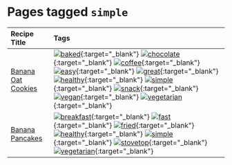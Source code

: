 # Pages tagged `simple`

|Recipe Title|Tags
|:---|:---|
|[Banana Oat Cookies](../recipes/bananaoatcookies.md)|[![baked](https://img.shields.io/badge/tag-baked-c5d714)](tags/baked.md){:target="_blank"} [![chocolate](https://img.shields.io/badge/tag-chocolate-a168f4)](tags/chocolate.md){:target="_blank"} [![coffee](https://img.shields.io/badge/tag-coffee-e2851f)](tags/coffee.md){:target="_blank"} [![easy](https://img.shields.io/badge/tag-easy-72fcc)](tags/easy.md){:target="_blank"} [![great](https://img.shields.io/badge/tag-great-0fcaa)](tags/great.md){:target="_blank"} [![healthy](https://img.shields.io/badge/tag-healthy-7ca620)](tags/healthy.md){:target="_blank"} [![simple](https://img.shields.io/badge/tag-simple-61717a)](tags/simple.md){:target="_blank"} [![snack](https://img.shields.io/badge/tag-snack-33b5de)](tags/snack.md){:target="_blank"} [![vegan](https://img.shields.io/badge/tag-vegan-6f4790)](tags/vegan.md){:target="_blank"} [![vegetarian](https://img.shields.io/badge/tag-vegetarian-473080)](tags/vegetarian.md){:target="_blank"}|
|[Banana Pancakes](../recipes/bananapancakes.md)|[![breakfast](https://img.shields.io/badge/tag-breakfast-48e52e)](tags/breakfast.md){:target="_blank"} [![fast](https://img.shields.io/badge/tag-fast-29a3fa)](tags/fast.md){:target="_blank"} [![fried](https://img.shields.io/badge/tag-fried-379a95)](tags/fried.md){:target="_blank"} [![healthy](https://img.shields.io/badge/tag-healthy-7ca620)](tags/healthy.md){:target="_blank"} [![simple](https://img.shields.io/badge/tag-simple-61717a)](tags/simple.md){:target="_blank"} [![stovetop](https://img.shields.io/badge/tag-stovetop-9bf4b7)](tags/stovetop.md){:target="_blank"} [![vegetarian](https://img.shields.io/badge/tag-vegetarian-473080)](tags/vegetarian.md){:target="_blank"}|